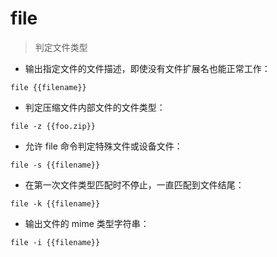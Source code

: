 # file

> 判定文件类型

- 输出指定文件的文件描述，即使没有文件扩展名也能正常工作：

`file {{filename}}`

- 判定压缩文件内部文件的文件类型：

`file -z {{foo.zip}}`

- 允许 file 命令判定特殊文件或设备文件：

`file -s {{filename}}`

- 在第一次文件类型匹配时不停止，一直匹配到文件结尾：

`file -k {{filename}}`

- 输出文件的 mime 类型字符串：

`file -i {{filename}}`

[#]: contributors: ([王兴宇]，[牛祺君])